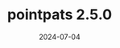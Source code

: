---
title: pointpats 2.5.0
date: 2024-07-04
description: pointpats 2.5.0 released.
type: news
month: "07.04"
year: "2024"
link: "https://github.com/pysal/pointpats/releases/tag/v2.5.0"
---